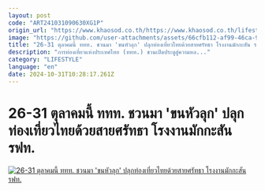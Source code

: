 ```yaml
---
layout: post
code: "ART241031090630XG1P"
origin_url: "https://www.khaosod.co.th/https://www.khaosod.co.th/lifestyle/travel/news_9474880"
image: "https://github.com/user-attachments/assets/66cfb112-af99-46ca-91a6-301d8a7e68d9"
title: "26-31 ตุลาคมนี้ ททท. ชวนมา 'ขนหัวลุก' ปลุกท่องเที่ยวไทยด้วยสายศรัทธา โรงงานมักกะสัน รฟท."
description: "การท่องเที่ยวแห่งประเทศไทย (ททท.) ชวนเปิดประตูสู่ความหล..."
category: "LIFESTYLE"
language: "en"
date: 2024-10-31T10:28:17.261Z
---
```


# 26-31 ตุลาคมนี้ ททท. ชวนมา 'ขนหัวลุก' ปลุกท่องเที่ยวไทยด้วยสายศรัทธา โรงงานมักกะสัน รฟท.

[![26-31 ตุลาคมนี้ ททท. ชวนมา 'ขนหัวลุก' ปลุกท่องเที่ยวไทยด้วยสายศรัทธา โรงงานมักกะสัน รฟท.](https://www.khaosod.co.th/wpapp/uploads/2024/10/KV-GB-Market-01.jpg "26-31 ตุลาคมนี้ ททท. ชวนมา 'ขนหัวลุก' ปลุกท่องเที่ยวไทยด้วยสายศรัทธา โรงงานมักกะสัน รฟท.")](https://www.khaosod.co.th/wpapp/uploads/2024/10/KV-GB-Market-01.jpg)